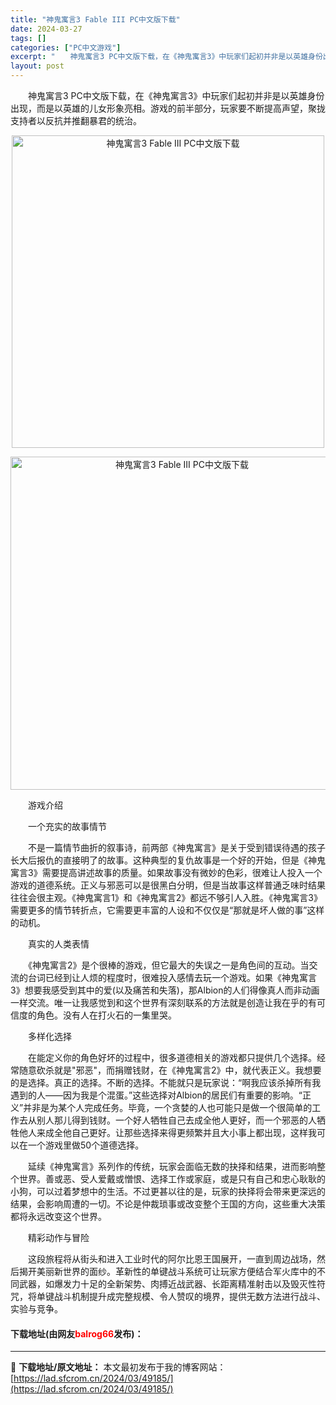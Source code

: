 ```yaml
---
title: "神鬼寓言3 Fable III PC中文版下载"
date: 2024-03-27
tags: []
categories: ["PC中文游戏"]
excerpt: "　　神鬼寓言3 PC中文版下载，在《神鬼寓言3》中玩家们起初并非是以英雄身份出现，而是以英雄的儿女形象亮相。游戏的前半部分，玩家要不断提高声望，聚拢支持者以反抗并推翻暴君的统治。 　　游戏介绍 　　一个充实的故事情节 　　不是一篇情节曲折的叙事诗，前两部《神鬼寓言》是关于受到错误待遇的孩子长大后报仇&hellip;"
layout: post
---
```


 <p>　　神鬼寓言3 PC中文版下载，在《神鬼寓言3》中玩家们起初并非是以英雄身份出现，而是以英雄的儿女形象亮相。游戏的前半部分，玩家要不断提高声望，聚拢支持者以反抗并推翻暴君的统治。</p> <p align="center"><img align="" border="0" src="https://lad.sfcrom.cn/wp-content/uploads/2024/03/20240327_66037d023992a.webp" width="500" alt="神鬼寓言3 Fable III PC中文版下载" /></p> <p align="center"><img align="" border="0" src="https://lad.sfcrom.cn/wp-content/uploads/2024/03/20240327_66037d029f5fc.webp" width="533" alt="神鬼寓言3 Fable III PC中文版下载" /></p> <p>　　游戏介绍</p> <p>　　一个充实的故事情节</p> <p>　　不是一篇情节曲折的叙事诗，前两部《神鬼寓言》是关于受到错误待遇的孩子长大后报仇的直接明了的故事。这种典型的复仇故事是一个好的开始，但是《神鬼寓言3》需要提高讲述故事的质量。如果故事没有微妙的色彩，很难让人投入一个游戏的道德系统。正义与邪恶可以是很黑白分明，但是当故事这样普通乏味时结果往往会很主观。《神鬼寓言1》和《神鬼寓言2》都远不够引人入胜。《神鬼寓言3》需要更多的情节转折点，它需要更丰富的人设和不仅仅是&ldquo;那就是坏人做的事&rdquo;这样的动机。</p> <p>　　真实的人类表情</p> <p>　　《神鬼寓言2》是个很棒的游戏，但它最大的失误之一是角色间的互动。当交流的台词已经到让人烦的程度时，很难投入感情去玩一个游戏。如果《神鬼寓言3》想要我感受到其中的爱(以及痛苦和失落)，那Albion的人们得像真人而非动画一样交流。唯一让我感觉到和这个世界有深刻联系的方法就是创造让我在乎的有可信度的角色。没有人在打火石的一集里哭。</p> <p>　　多样化选择</p> <p>　　在能定义你的角色好坏的过程中，很多道德相关的游戏都只提供几个选择。经常随意砍杀就是&quot;邪恶&quot;，而捐赠钱财，在《神鬼寓言2》中，就代表正义。我想要的是选择。真正的选择。不断的选择。不能就只是玩家说：&ldquo;啊我应该杀掉所有我遇到的人&mdash;&mdash;因为我是个混蛋。&rdquo;这些选择对Albion的居民们有重要的影响。&ldquo;正义&rdquo;并非是为某个人完成任务。毕竟，一个贪婪的人也可能只是做一个很简单的工作去从别人那儿得到钱财。一个好人牺牲自己去成全他人更好，而一个邪恶的人牺牲他人来成全他自己更好。让那些选择来得更频繁并且大小事上都出现，这样我可以在一个游戏里做50个道德选择。</p> <p>　　延续《神鬼寓言》系列作的传统，玩家会面临无数的抉择和结果，进而影响整个世界。善或恶、受人爱戴或憎恨、选择工作或家庭，或是只有自己和忠心耿耿的小狗，可以过着梦想中的生活。不过更甚以往的是，玩家的抉择将会带来更深远的结果，会影响周遭的一切。不论是仲裁琐事或改变整个王国的方向，这些重大决策都将永远改变这个世界。</p> <p>　　精彩动作与冒险</p> <p>　　这段旅程将从街头和进入工业时代的阿尔比恩王国展开，一直到周边战场，然后揭开美丽新世界的面纱。革新性的单键战斗系统可让玩家方便结合军火库中的不同武器，如爆发力十足的全新架势、肉搏近战武器、长距离精准射击以及毁灭性符咒，将单键战斗机制提升成完整规模、令人赞叹的境界，提供无数方法进行战斗、实验与竞争。</p> <p><h4>下载地址(由网友<font color="red">balrog66</font>发布)：</h4></p> 

---
📖 **下载地址/原文地址：** 本文最初发布于我的博客网站：[https://lad.sfcrom.cn/2024/03/49185/](https://lad.sfcrom.cn/2024/03/49185/)
